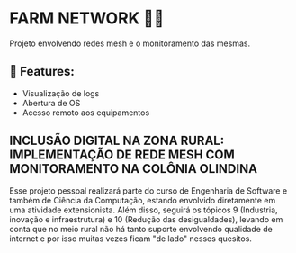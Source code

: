 # FARM NETWORK 🚜🛜
Projeto envolvendo redes mesh e o monitoramento das mesmas.

## 📌 Features:
- Visualização de logs
- Abertura de OS
- Acesso remoto aos equipamentos

## INCLUSÃO DIGITAL NA ZONA RURAL: IMPLEMENTAÇÃO DE REDE MESH COM MONITORAMENTO NA COLÔNIA OLINDINA
Esse projeto pessoal realizará parte do curso de Engenharia de Software
e também de Ciência da Computação, estando envolvido diretamente em uma atividade extensionista.
Além disso, seguirá os tópicos 9 (Industria, inovação e infraestrutura) e 10 (Redução das desigualdades), levando
em conta que no meio rural não há tanto suporte envolvendo qualidade de internet e por isso muitas vezes ficam "de lado" nesses quesitos.
